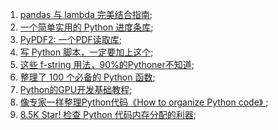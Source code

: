 1. [pandas 与 lambda 完美结合指南](https://mp.weixin.qq.com/s/EeBYicHFwt9tAiWYHPwmTw);
2. [一个简单实用的 Python 进度条库](https://mp.weixin.qq.com/s/L1enUej1TFSO2dk9-Nzhdg);
3. [PyPDF2: 一个PDF读取库](https://github.com/py-pdf/PyPDF2);
4. [写 Python 脚本，一定要加上这个](https://mp.weixin.qq.com/s/ZIXk7O_1DWeLFuD1sTBmgQ);
5. [这些 f-string 用法，90%的Pythoner不知道](https://mp.weixin.qq.com/s/rOIt71y8wXOMFlrVn6LaiQ);
6. [整理了 100 个必备的 Python 函数](https://mp.weixin.qq.com/s/bCXyRHw-UdFS_kbyVxsJSg);
7. [Python的GPU开发基础教程](https://github.com/jacobtomlinson/gpu-python-tutorial);
8. [像专家一样整理Python代码《How to organize Python code》 ](https://guicommits.com/organize-python-code-like-a-pro/);
9. [8.5K Star! 检查 Python 代码内存分配的利器](https://mp.weixin.qq.com/s/10P_Buh68p7_UjrBxgbIVQ);